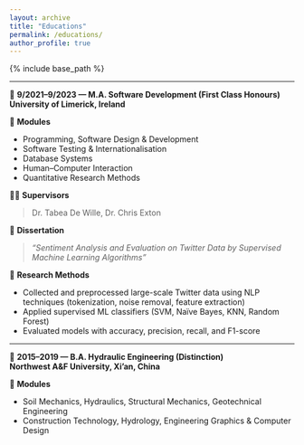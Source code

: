 ```yaml
---
layout: archive
title: "Educations"
permalink: /educations/
author_profile: true
---
```


{% include base_path %}

---

📌 **9/2021–9/2023 — M.A. Software Development (First Class Honours)**  
    **University of Limerick, Ireland**  

📘 **Modules**   
- Programming, Software Design & Development
- Software Testing & Internationalisation
- Database Systems
- Human–Computer Interaction
- Quantitative Research Methods

👩‍🏫 **Supervisors**  
> Dr. Tabea De Wille,  Dr. Chris Exton  

📄 **Dissertation**  
> *“Sentiment Analysis and Evaluation on Twitter Data by Supervised Machine Learning Algorithms”*  

🔬 **Research Methods**  
- Collected and preprocessed large-scale Twitter data using NLP techniques (tokenization, noise removal, feature extraction)  
- Applied supervised ML classifiers (SVM, Naïve Bayes, KNN, Random Forest)  
- Evaluated models with accuracy, precision, recall, and F1-score  
---

📌 **2015–2019 — B.A. Hydraulic Engineering (Distinction)**  
**Northwest A&F University, Xi’an, China**  

📘 **Modules**  
- Soil Mechanics, Hydraulics, Structural Mechanics, Geotechnical Engineering
- Construction Technology, Hydrology, Engineering Graphics & Computer Design  
